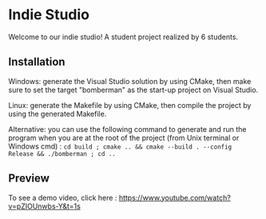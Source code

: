 # Indie Studio

Welcome to our indie studio!
A student project realized by 6 students.

## Installation

Windows: generate the Visual Studio solution by using CMake, then make sure to set the target "bomberman" as the start-up project on Visual Studio.

Linux: generate the Makefile by using CMake, then compile the project by using the generated Makefile.

Alternative: you can use the following command to generate and run the program when you are at the root of the project (from Unix terminal or Windows cmd) : `cd build ; cmake .. && cmake --build . --config Release && ./bomberman ; cd ..`

## Preview

To see a demo video, click here :
https://www.youtube.com/watch?v=pZIOUnwbs-Y&t=1s
